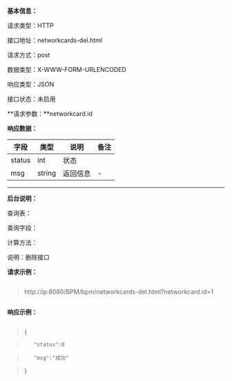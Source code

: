 **基本信息：**

请求类型：HTTP

接口地址：networkcards-del.html

请求方式：post

数据类型：X-WWW-FORM-URLENCODED

响应类型：JSON

接口状态：未启用

**请求参数：**networkcard.id

**响应数据：**

| **字段** | **类型** | **说明** | **备注** |
| --- | --- | --- | --- |
| status | int | 状态 | |
| msg | string | 返回信息 | - |

---

**后台说明：**

查询表：

查询字段：

计算方法：

说明：删除接口

**请求示例：**

> ```js

> http://ip:8080/BPM/bpm/networkcards-del.html?networkcard.id=1

> ```

**响应示例：**

> ```js

> {

>        "status":0

>        "msg":"成功"

> }

> ```






